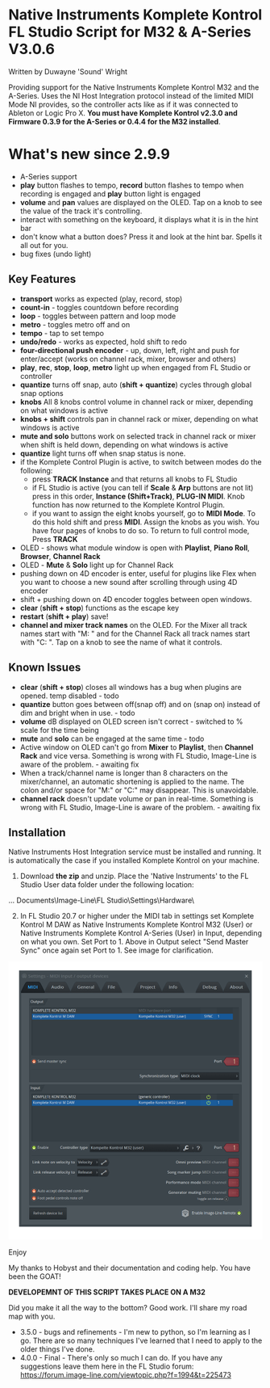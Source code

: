 # Native Instruments Komplete Kontrol FL Studio Script for M32 & A-Series V3.0.6

Written by Duwayne 'Sound' Wright

Providing support for the Native Instruments Komplete Kontrol M32 and the A-Series. Uses the NI Host Integration protocol instead of the limited MIDI Mode NI provides, so the controller acts like as if it was connected to Ableton or Logic Pro X. **You must have Komplete Kontrol v2.3.0 and Firmware 0.3.9 for the A-Series or 0.4.4 for the M32 installed**. 


# What's new since 2.9.9
* A-Series support
* **play** button flashes to tempo, **record** button flashes to tempo when recording is engaged and **play** button light is engaged 
* **volume** and **pan** values are displayed on the OLED. Tap on a knob to see the value of the track it's controlling.
* interact with something on the keyboard, it displays what it is in the hint bar 
* don't know what a button does? Press it and look at the hint bar. Spells it all out for you.
* bug fixes (undo light)

## Key Features
* **transport** works as expected (play, record, stop)
* **count-in** - toggles countdown before recording
* **loop** - toggles between pattern and loop mode
* **metro** - toggles metro off and on
* **tempo** - tap to set tempo
* **undo/redo** - works as expected, hold shift to redo
* **four-directional push encoder** - up, down, left, right and push for enter/accept (works on channel rack, mixer, browser and others)
* **play**, **rec**, **stop**, **loop**, **metro** light up when engaged from FL Studio or controller
* **quantize** turns off snap, auto (**shift + quantize**) cycles through global snap options
* **knobs** All 8 knobs control volume in channel rack or mixer, depending on what windows is active
* **knobs + shift** controls pan in channel rack or mixer, depending on what windows is active
* **mute and solo** buttons work on selected track in channel rack or mixer when shift is held down, depending on what windows is active
* **quantize** light turns off when snap status is none.
* if the Komplete Control Plugin is active, to switch between modes do the following:
  * press **TRACK Instance** and that returns all knobs to FL Studio
  * if FL Studio is active (you can tell if **Scale** & **Arp** buttons are not lit) press in this order, 
    **Instance (Shift+Track)**, **PLUG-IN MIDI**. Knob function has now returned to the Komplete Kontrol Plugin.
  * if you want to assign the eight knobs yourself, go to **MIDI Mode**. To do this hold shift and press **MIDI**. Assign the knobs as you wish. You have four pages of knobs to do so. To return to full control mode, Press **TRACK**
* OLED - shows what module window is open with  **Playlist**, **Piano Roll**, **Browser**, **Channel Rack**
* OLED - **Mute** & **Solo** light up for Channel Rack 
* pushing down on 4D encoder is enter, useful for plugins like Flex when you want to choose a new sound after scrolling       through using 4D encoder
* shift + pushing down on 4D encoder toggles between open windows.
* **clear** (**shift + stop**) functions as the escape key
* **restart** (**shift + play**) save!
* **channel and mixer track names** on the OLED. For the Mixer all track names start with "M: " and for the Channel Rack all track names start with "C: ". Tap on a knob to see the name of what it controls.

## Known Issues
* **clear** (**shift + stop**) closes all windows has a bug when plugins are opened. temp disabled - todo
* **quantize** button goes between off(snap off) and on (snap on) instead of dim and bright when in use. - todo
* **volume** dB displayed on OLED screen isn't correct - switched to % scale for the time being 
* **mute** and **solo** can be engaged at the same time - todo
* Active window on OLED can't go from **Mixer** to **Playlist**, then **Channel Rack** and vice versa. Something is wrong with FL Studio, Image-Line is aware of the problem. - awaiting fix
* When a track/channel name is longer than 8 characters on the mixer/channel, an automatic shortening is applied to the name. The colon and/or space for "M:" or "C:" may disappear. This is unavoidable.
* **channel rack** doesn't update volume or pan in real-time. Something is wrong with FL Studio, Image-Line is aware of the problem. - awaiting fix


## Installation

Native Instruments Host Integration service must be installed and running. It is automatically the case
if you installed Komplete Kontrol on your machine.

1. Download **the zip** and unzip. Place the 'Native Instruments' to the FL Studio User data 
folder under the following location:

... Documents\Image-Line\FL Studio\Settings\Hardware\

2. In FL Studio 20.7 or higher under the MIDI tab in settings set Komplete Kontrol M DAW as Native Instruments Komplete Kontrol M32 (User) or Native Instruments Komplete Kontrol A-Series (User) in Input, depending on what you own. Set Port to 1. Above in Output select "Send Master Sync" once again set Port to 1. See image for clarification.

![Installlation image](/images/FL%20Studio%20Install.png)

Enjoy

My thanks to Hobyst and their documentation and coding help. You have been the GOAT! 

**DEVELOPEMNT OF THIS SCRIPT TAKES PLACE ON A M32**

Did you make it all the way to the bottom? Good work. I'll share my road map with you.

* 3.5.0 - bugs and refinements - I'm new to python, so I'm learning as I go. There are so many techniques I've learned that           I need to apply to the older things I've done.
* 4.0.0 - Final - There's only so much I can do. If you have any suggestions leave them here in the FL Studio forum:                   https://forum.image-line.com/viewtopic.php?f=1994&t=225473
